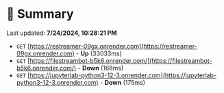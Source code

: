 # 📖 Summary
Last updated: **7/24/2024, 10:28:21 PM**

- `GET` [https://restreamer-09gx.onrender.com](https://restreamer-09gx.onrender.com) - **Up** (33033ms)
- `GET` [https://filestreambot-b5k6.onrender.com/](https://filestreambot-b5k6.onrender.com/) - **Down** (168ms)
- `GET` [https://jupyterlab-python3-12-3.onrender.com](https://jupyterlab-python3-12-3.onrender.com) - **Down** (175ms)
